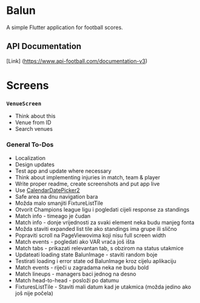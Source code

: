 # Balun

A simple Flutter application for football scores.

## API Documentation
[Link] (https://www.api-football.com/documentation-v3)

# Screens

### `VenueScreen`

* Think about this
* Venue from ID
* Search venues

### General To-Dos

* Localization
* Design updates
* Test app and update where necessary
* Think about implementing injuries in match, team & player
* Write proper readme, create screenshots and put app live
* Use [CalendarDatePicker2](https://pub.dev/packages/calendar_date_picker2)
* Safe area na dnu navigation bara
* Možda malo smanjiti FixtureListTile
* Otvorit Champions league ligu i pogledati cijeli response za standings
* Match info - timeago je čudan
* Match info - donje vrijednosti za svaki element neka budu manjeg fonta
* Možda staviti expanded list tile ako standings ima grupe ili slično
* Popraviti scroll na PageViewovima koji nisu full screen width
* Match events - pogledati ako VAR vraća još išta
* Match tabs - prikazati relevantan tab, s obzirom na status utakmice
* Updateati loading state BalunImage - staviti random boje
* Testirati loading i error state od BalunImage kroz cijelu aplikaciju
* Match events - riječi u zagradama neka ne budu bold
* Match lineups - managers baci jednog na desno
* Match head-to-head - posloži po datumu
* FixturesListTile - Staviti mali datum kad je utakmica (možda jedino ako još nije počela)
